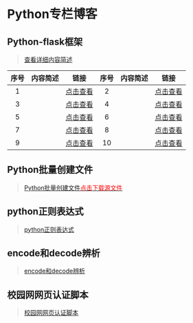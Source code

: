 # Python专栏博客

## Python-flask框架

> [查看详细内容简述](flask/index.md)

| 序号 | 内容简述 |          链接           | 序号 | 内容简述 | 链接                    |
| :--: | :------: | :---------------------: | :--: | -------- | ----------------------- |
|  1   |          | [点击查看](flask/day01) |  2   |          | [点击查看](flask/day02) |
|  3   |          | [点击查看](flask/day03) |  4   |          | [点击查看](flask/day04) |
|  5   |          | [点击查看](flask/day05) |  6   |          | [点击查看](flask/day06) |
|  7   |          | [点击查看](flask/day07) |  8   |          | [点击查看](flask/day08) |
|  9   |          | [点击查看](flask/day09) |  10  |          | [点击查看](flask/day10) |



## Python批量创建文件
> [Python批量创建文件](./01python批量创建文件.md)<a href="./Download/python批量创建文件.md.tar.gz"><font color="red">点击下载源文件</font></a>


## python正则表达式
> [python正则表达式](./02python正则表达式.md)

## encode和decode辨析

> [encode和decode辨析](./03encode和decode.md)

## 校园网网页认证脚本

>   [校园网网页认证脚本](./04校园网网页认证脚本.md)
